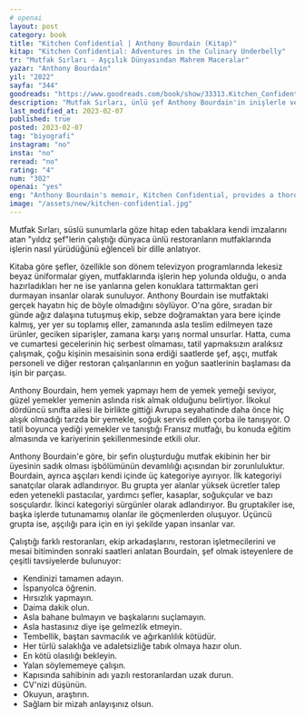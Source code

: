```yaml
---
# openai
layout: post
category: book
title: "Kitchen Confidential | Anthony Bourdain (Kitap)"
kitap: "Kitchen Confidential: Adventures in the Culinary Underbelly"
tr: "Mutfak Sırları - Aşçılık Dünyasından Mahrem Maceralar"
yazar: "Anthony Bourdain"
yil: "2022"
sayfa: "344"
goodreads: "https://www.goodreads.com/book/show/33313.Kitchen_Confidential"
description: "Mutfak Sırları, ünlü şef Anthony Bourdain'in inişlerle ve çıkışlarla dolu kariyerindeki ilginç kesitlerini ve maceralarını anlatan eğlenceli, içten bir kitap."
last_modified_at: 2023-02-07
published: true
posted: 2023-02-07
tag: "biyografi"
instagram: "no"
insta: "no"
reread: "no"
rating: "4"
num: "302"
openai: "yes"
eng: "Anthony Bourdain's memoir, Kitchen Confidential, provides a thorough and open description of the food business. To explain to readers how kitchens function and the culture that surrounds them, Bourdain draws on his own experiences as a chef and restaurateur. He talks about the difficulties and benefits of the profession as well as its less positive sides, such drug abuse and kitchen politics."
image: "/assets/new/kitchen-confidential.jpg"
---
```



Mutfak Sırları, süslü sunumlarla göze hitap eden tabaklara kendi imzalarını atan "yıldız şef"lerin çalıştığı dünyaca ünlü restoranların mutfaklarında işlerin  nasıl yürüdüğünü eğlenceli bir dille anlatıyor.  

Kitaba göre şefler, özellikle son dönem televizyon programlarında lekesiz beyaz üniformalar giyen, mutfaklarında işlerin hep yolunda olduğu, o anda hazırladıkları her ne ise yanlarına gelen konuklara tattırmaktan geri durmayan insanlar olarak sunuluyor.  Anthony Bourdain ise mutfaktaki gerçek hayatın hiç de böyle olmadığını söylüyor. O'na göre, sıradan bir günde ağız dalaşına tutuşmuş ekip, sebze doğramaktan yara bere içinde kalmış, yer yer su toplamış eller, zamanında asla teslim edilmeyen taze ürünler, geciken siparişler, zamana karşı yarış normal unsurlar. Hatta, cuma ve cumartesi gecelerinin hiç serbest olmaması, tatil yapmaksızın aralıksız çalışmak, çoğu kişinin mesaisinin sona erdiği saatlerde şef, aşçı, mutfak personeli ve diğer restoran çalışanlarının en yoğun saatlerinin başlaması da işin bir parçası. 

Anthony Bourdain, hem yemek yapmayı hem de yemek yemeği seviyor, güzel yemekler yemenin aslında risk almak olduğunu belirtiyor. İlkokul dördüncü sınıfta ailesi ile birlikte gittiği Avrupa seyahatinde daha önce hiç alışık olmadığı tarzda bir yemekle, soğuk servis edilen çorba ile tanışıyor. O tatil boyunca yediği yemekler ve tanıştığı Fransız mutfağı, bu konuda eğitim almasında ve kariyerinin şekillenmesinde etkili olur. 

Anthony Bourdain'e göre, bir şefin oluşturduğu mutfak ekibinin her bir üyesinin sadık olması işbölümünün devamlılığı açısından bir zorunluluktur.  Bourdain, ayrıca aşçıları kendi içinde üç kategoriye ayırıyor. İlk kategoriyi sanatçılar olarak adlandırıyor. Bu grupta yer alanlar yüksek ücretler talep eden yetenekli pastacılar, yardımcı şefler, kasaplar, soğukçular ve bazı sosçulardır. İkinci kategoriyi sürgünler olarak adlandırıyor. Bu gruptakiler ise, başka işlerde tutunamamış olanlar ile göçmenlerden oluşuyor. Üçüncü grupta ise, aşçılığı para için en iyi şekilde yapan insanlar var. 

Çalıştığı farklı restoranları, ekip arkadaşlarını, restoran işletmecilerini ve mesai bitiminden sonraki saatleri anlatan Bourdain, şef olmak isteyenlere de çeşitli tavsiyelerde bulunuyor:

- Kendinizi tamamen adayın.
- İspanyolca öğrenin.
- Hırsızlık yapmayın.
- Daima dakik olun.
- Asla bahane bulmayın ve başkalarını suçlamayın.
- Asla hastasınız diye işe gelmezlik etmeyin.
- Tembellik, baştan savmacılık ve ağırkanlılık kötüdür.
- Her türlü salaklığa ve adaletsizliğe tabık olmaya hazır olun.
- En kötü olasılığı bekleyin.
- Yalan söylememeye çalışın. 
- Kapısında sahibinin adı yazılı restoranlardan uzak durun.
- CV'nizi düşünün.
- Okuyun, araştırın.
- Sağlam bir mizah anlayışınız olsun.
